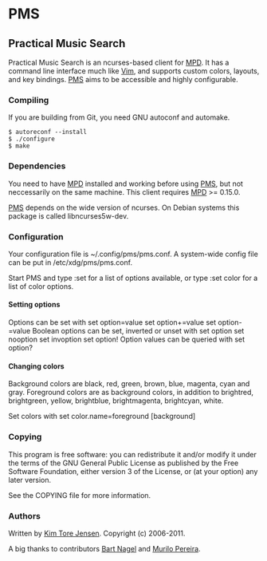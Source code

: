 # PMS
## Practical Music Search
Practical Music Search is an ncurses-based client for
[MPD](http://mpd.wikia.com/wiki/Music_Player_Daemon_Wiki). It has a command line
interface much like [Vim](http://www.vim.org), and supports custom colors,
layouts, and key bindings. [PMS](https://github.com/ambientsound/pms) aims to
be accessible and highly configurable.

### Compiling
If you are building from Git, you need GNU autoconf and automake.

    $ autoreconf --install
    $ ./configure
    $ make

### Dependencies
You need to have [MPD](http://mpd.wikia.com/wiki/Music_Player_Daemon_Wiki)
installed and working before using [PMS](https://github.com/ambientsound/pms),
but not neccessarily on the same machine. This client requires 
[MPD](http://mpd.wikia.com/wiki/Music_Player_Daemon_Wiki) >= 0.15.0.

[PMS](https://github.com/ambientsound/pms) depends on the wide version of
ncurses. On Debian systems this package is called libncurses5w-dev.

### Configuration
Your configuration file is ~/.config/pms/pms.conf. A system-wide config
file can be put in /etc/xdg/pms/pms.conf.

Start PMS and type
    :set
for a list of options available, or type
    :set color
for a list of color options.

#### Setting options
Options can be set with
    set option=value
    set option+=value
    set option-=value
Boolean options can be set, inverted or unset with
    set option
    set nooption
    set invoption
    set option!
Option values can be queried with
    set option?

#### Changing colors
Background colors are black, red, green, brown, blue, magenta, cyan and gray.
Foreground colors are as background colors, in addition to 
brightred, brightgreen, yellow, brightblue, brightmagenta, brightcyan, white.

Set colors with
    set color.name=foreground [background]

### Copying
This program is free software: you can redistribute it and/or modify
it under the terms of the GNU General Public License as published by
the Free Software Foundation, either version 3 of the License, or
(at your option) any later version.

See the COPYING file for more information.

### Authors
Written by [Kim Tore Jensen](http://www.incendio.no). Copyright (c) 2006-2011.

A big thanks to contributors [Bart Nagel](https://github.com/tremby)
and [Murilo Pereira](https://github.com/mpereira).

<!--- vi: se ft=markdown et ts=4 sts=4 sw=4: -->
